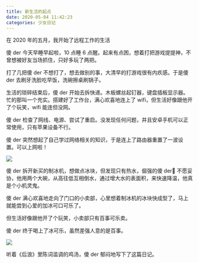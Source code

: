 ```yaml
---
title: 新生活的起点
date: 2020-05-04 11:42:23
categories: 少女日记
---
```


在 2020 年的五月，我开始了远程工作的生活

<!--more-->

傻 der 今天早睡早起啦，10 点睡 6 点醒。起来有点困，想着打把游戏提提神，不曾想被好友当场抓住，只好多玩了两把。

打了几把傻 der 不想打了，想去做别的事，大清早的打游戏很有内疚感。于是傻 der 去刷牙洗脸吃早饭，洗碗擦桌刷锅子。

生活的琐碎结束后，傻 der 开始去拆快递。木板螺丝起钉器，键盘插板显示器。忙的那叫一个充实。搭建好了工作台，满心欢喜地连上了 wifi，但生活好像跟他开了个玩笑，wifi 能连但没网。

傻 der 检查了网线、电源、尝试了重启。没发现任何问题，并且安卓手机可以正常使用，只有苹果设备不行。

傻 der 突然想起了自己学过网络相关的知识，于是连上了路由器重置了一波设置。可以上网啦！

![](/images/工作台.jpg)

傻 der 拆开新买的制冰机，想做点冰块，但发现只有热水，倔强的傻 der 不愿妥协，他用两个大碗，从高往低互相倒水，通过增大水的表面积，来快速降温，他真是个小机灵鬼。

傻 der 满心欢喜地走向了门口的小卖部，心里想着制冰机的冰块快成型了，马上就能尝到心爱的加冰可口可乐了。

但生活好像跟他开了个玩笑，小卖部只有百事可乐卖。

傻 der 终于喝上了冰可乐，虽然差强人意的是百事。

![](/images/冰可乐.jpg)

听着《后浪》里陈词滥调的鸡汤，傻 der 郁闷地写下了这篇日记。
